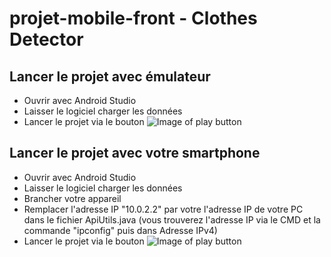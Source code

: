 # projet-mobile-front - Clothes Detector

## Lancer le projet avec émulateur

- Ouvrir avec Android Studio
- Laisser le logiciel charger les données
- Lancer le projet via le bouton ![Image of play button](https://developer.android.com/studio/images/buttons/toolbar-run.png)

## Lancer le projet avec votre smartphone

- Ouvrir avec Android Studio
- Laisser le logiciel charger les données
- Brancher votre appareil
- Remplacer l'adresse IP "10.0.2.2" par votre l'adresse IP de votre PC dans le fichier ApiUtils.java 
(vous trouverez l'adresse IP via le CMD et la commande "ipconfig" puis dans Adresse IPv4)
- Lancer le projet via le bouton ![Image of play button](https://developer.android.com/studio/images/buttons/toolbar-run.png)